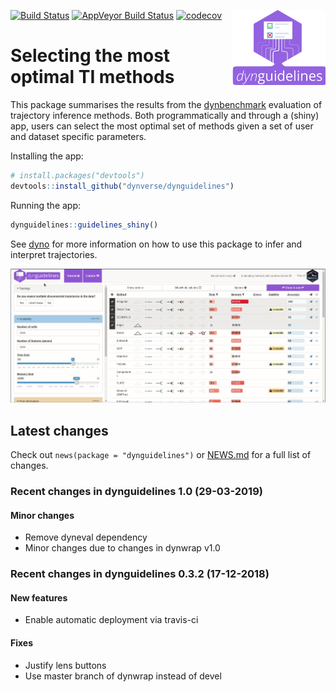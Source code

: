 
<!-- README.md is generated from README.Rmd. Please edit that file -->

[![Build
Status](https://img.shields.io/travis/dynverse/dynguidelines.svg?logo=travis)](https://travis-ci.org/dynverse/dynguidelines)
[![AppVeyor Build
Status](https://ci.appveyor.com/api/projects/status/github/dynverse/dynguidelines?branch=master&svg=true)](https://ci.appveyor.com/project/dynverse/dynguidelines)
[![codecov](https://codecov.io/gh/dynverse/dynguidelines/branch/master/graph/badge.svg)](https://codecov.io/gh/dynverse/dynguidelines)
<img src="man/figures/logo.png" align="right" width="150px" />

# Selecting the most optimal TI methods

This package summarises the results from the
[dynbenchmark](https://www.github.com/dynverse/dynbenchmark) evaluation
of trajectory inference methods. Both programmatically and through a
(shiny) app, users can select the most optimal set of methods given a
set of user and dataset specific parameters.

Installing the app:

``` r
# install.packages("devtools")
devtools::install_github("dynverse/dynguidelines")
```

Running the app:

``` r
dynguidelines::guidelines_shiny()
```

See [dyno](https://www.github.com/dynverse/dyno) for more information on
how to use this package to infer and interpret trajectories.

<!-- This gif was recorded using peek (https://github.com/phw/peek) --->

![demo](man/figures/demo.gif)

## Latest changes

Check out `news(package = "dynguidelines")` or [NEWS.md](NEWS.md) for a
full list of changes.

<!-- This section gets automatically generated from NEWS.md -->

### Recent changes in dynguidelines 1.0 (29-03-2019)

#### Minor changes

  - Remove dyneval dependency
  - Minor changes due to changes in dynwrap v1.0

### Recent changes in dynguidelines 0.3.2 (17-12-2018)

#### New features

  - Enable automatic deployment via travis-ci

#### Fixes

  - Justify lens buttons
  - Use master branch of dynwrap instead of devel
